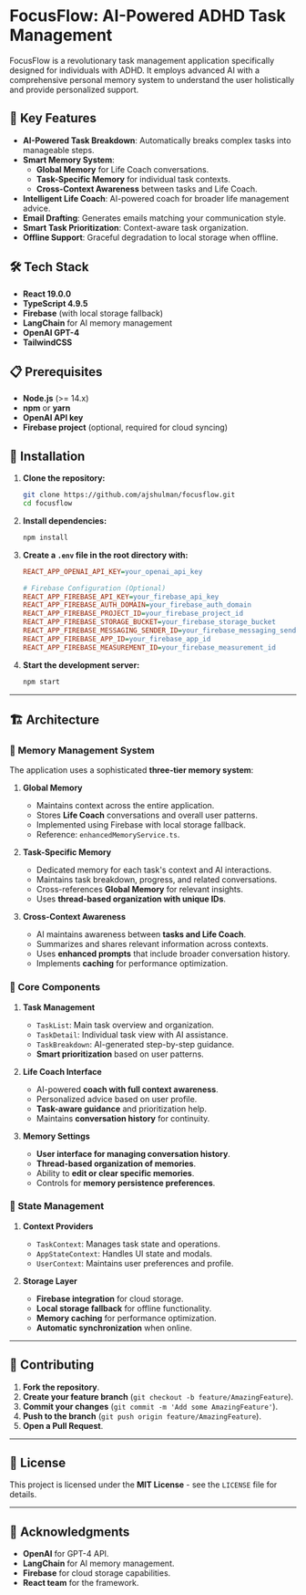 # FocusFlow: AI-Powered ADHD Task Management

FocusFlow is a revolutionary task management application specifically designed for individuals with ADHD. It employs advanced AI with a comprehensive personal memory system to understand the user holistically and provide personalized support.

## 🌟 Key Features

- **AI-Powered Task Breakdown**: Automatically breaks complex tasks into manageable steps.
- **Smart Memory System**: 
  - **Global Memory** for Life Coach conversations.
  - **Task-Specific Memory** for individual task contexts.
  - **Cross-Context Awareness** between tasks and Life Coach.
- **Intelligent Life Coach**: AI-powered coach for broader life management advice.
- **Email Drafting**: Generates emails matching your communication style.
- **Smart Task Prioritization**: Context-aware task organization.
- **Offline Support**: Graceful degradation to local storage when offline.

## 🛠 Tech Stack

- **React 19.0.0**
- **TypeScript 4.9.5**
- **Firebase** (with local storage fallback)
- **LangChain** for AI memory management
- **OpenAI GPT-4**
- **TailwindCSS**

## 📋 Prerequisites

- **Node.js** (>= 14.x)
- **npm** or **yarn**
- **OpenAI API key**
- **Firebase project** (optional, required for cloud syncing)

## 🚀 Installation

1. **Clone the repository:**
   ```bash
   git clone https://github.com/ajshulman/focusflow.git
   cd focusflow
   ```

2. **Install dependencies:**
   ```bash
   npm install
   ```

3. **Create a `.env` file in the root directory with:**
   ```ini
   REACT_APP_OPENAI_API_KEY=your_openai_api_key

   # Firebase Configuration (Optional)
   REACT_APP_FIREBASE_API_KEY=your_firebase_api_key
   REACT_APP_FIREBASE_AUTH_DOMAIN=your_firebase_auth_domain
   REACT_APP_FIREBASE_PROJECT_ID=your_firebase_project_id
   REACT_APP_FIREBASE_STORAGE_BUCKET=your_firebase_storage_bucket
   REACT_APP_FIREBASE_MESSAGING_SENDER_ID=your_firebase_messaging_sender_id
   REACT_APP_FIREBASE_APP_ID=your_firebase_app_id
   REACT_APP_FIREBASE_MEASUREMENT_ID=your_firebase_measurement_id
   ```

4. **Start the development server:**
   ```bash
   npm start
   ```

---

## 🏗 Architecture

### 🧠 Memory Management System

The application uses a sophisticated **three-tier memory system**:

1. **Global Memory**
   - Maintains context across the entire application.
   - Stores **Life Coach** conversations and overall user patterns.
   - Implemented using Firebase with local storage fallback.
   - Reference: `enhancedMemoryService.ts`.

2. **Task-Specific Memory**
   - Dedicated memory for each task's context and AI interactions.
   - Maintains task breakdown, progress, and related conversations.
   - Cross-references **Global Memory** for relevant insights.
   - Uses **thread-based organization with unique IDs**.

3. **Cross-Context Awareness**
   - AI maintains awareness between **tasks and Life Coach**.
   - Summarizes and shares relevant information across contexts.
   - Uses **enhanced prompts** that include broader conversation history.
   - Implements **caching** for performance optimization.

### 🔧 Core Components

1. **Task Management**
   - `TaskList`: Main task overview and organization.
   - `TaskDetail`: Individual task view with AI assistance.
   - `TaskBreakdown`: AI-generated step-by-step guidance.
   - **Smart prioritization** based on user patterns.

2. **Life Coach Interface**
   - AI-powered **coach with full context awareness**.
   - Personalized advice based on user profile.
   - **Task-aware guidance** and prioritization help.
   - Maintains **conversation history** for continuity.

3. **Memory Settings**
   - **User interface for managing conversation history**.
   - **Thread-based organization of memories**.
   - Ability to **edit or clear specific memories**.
   - Controls for **memory persistence preferences**.

### 📌 State Management

1. **Context Providers**
   - `TaskContext`: Manages task state and operations.
   - `AppStateContext`: Handles UI state and modals.
   - `UserContext`: Maintains user preferences and profile.

2. **Storage Layer**
   - **Firebase integration** for cloud storage.
   - **Local storage fallback** for offline functionality.
   - **Memory caching** for performance optimization.
   - **Automatic synchronization** when online.

---

## 🤝 Contributing

1. **Fork the repository**.
2. **Create your feature branch** (`git checkout -b feature/AmazingFeature`).
3. **Commit your changes** (`git commit -m 'Add some AmazingFeature'`).
4. **Push to the branch** (`git push origin feature/AmazingFeature`).
5. **Open a Pull Request**.

---

## 📄 License

This project is licensed under the **MIT License** - see the `LICENSE` file for details.

---

## 🙏 Acknowledgments

- **OpenAI** for GPT-4 API.
- **LangChain** for AI memory management.
- **Firebase** for cloud storage capabilities.
- **React team** for the framework.